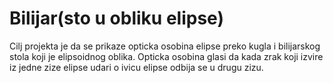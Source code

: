 # Bilijar(sto u obliku elipse)

Cilj projekta je da se prikaze opticka osobina elipse preko kugla i bilijarskog stola koji je elipsoidnog oblika. Opticka osobina glasi da kada zrak koji izvire iz jedne zize elipse udari o ivicu elipse odbija se u drugu zizu.
